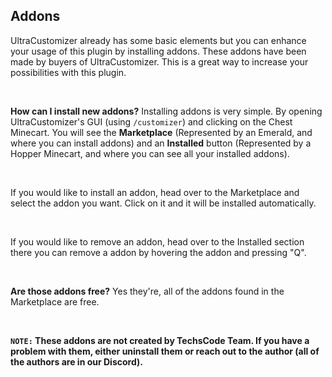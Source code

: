 ## Addons

UltraCustomizer already has some basic elements but you can enhance your usage of this plugin by installing addons. These addons have been made by buyers of UltraCustomizer. This is a great way to increase your possibilities with this plugin.

<br>

**How can I install new addons?**
Installing addons is very simple. 
By opening UltraCustomizer's GUI (using `/customizer`) and clicking on the Chest Minecart. You will see the **Marketplace** (Represented by an Emerald, and where you can install addons) and an **Installed** button (Represented by a Hopper Minecart, and where you can see all your installed addons).

<br>

If you would like to install an addon, head over to the Marketplace and select the addon you want. Click on it and it will be installed automatically.

<br>

If you would like to remove an addon, head over to the Installed section there you can remove a addon by hovering the addon and pressing "Q".

<br>

**Are those addons free?**
Yes they're, all of the addons found in the Marketplace are free.

<br>

**`NOTE:` These addons are not created by TechsCode Team. If you have a problem with them, either uninstall them or reach out to the author (all of the authors are in our Discord).**
